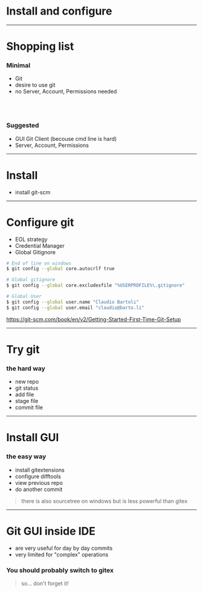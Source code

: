 # Install and configure

---

# Shopping list

### Minimal

- Git
- desire to use git <!-- .element: class="fragment" data-fragment-index="0" -->
- no Server, Account, Permissions needed<!-- .element: class="fragment" data-fragment-index="1"-->
<br />
<br />

### Suggested <!-- .element: class="fragment" data-fragment-index="3"-->

- GUI Git Client (becouse cmd line is hard) <!-- .element: class="fragment" data-fragment-index="3"-->
- Server, Account, Permissions <!-- .element: class="fragment" data-fragment-index="3"-->

---

# Install

- install git-scm

---

# Configure git

- EOL strategy
- Credential Manager
- Global Gitignore

```bash
# End of line on windows
$ git config --global core.autocrlf true

# Global gitignore
$ git config --global core.excludesfile "%USERPROFILE%\.gitignore"

# Global User
$ git config --global user.name "Claudio Bartoli"
$ git config --global user.email "claudio@barto.li"
```

https://git-scm.com/book/en/v2/Getting-Started-First-Time-Git-Setup

---

# Try git

### the hard way

- new repo
- git status
- add file
- stage file
- commit file

---

# Install GUI

### the easy way

- install gitextensions
- configure difftools
- view previous repo
- do another commit

> there is also sourcetree on windows but is less powerful than gitex

---

# Git GUI inside IDE

- are very useful for day by day commits
- very limited for "complex" operations

### You should probably switch to gitex
> so... don't forget it!
